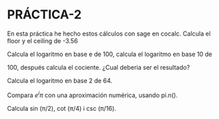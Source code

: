 # PRÁCTICA-2
En esta práctica he hecho estos cálculos con sage en cocalc.
Calcula el floor y el ceiling de -3.56

Calcula el logaritmo en base e de 100, calcula el logaritmo en base 10 de

100, después calcula el cociente. ¿Cual deberia ser el resultado?

Calcula el logaritmo en base 2 de 64.

Compara $e^iπ$ con una aproximación numérica, usando pi.n().

Calcula sin (π/2), cot (π/4) i csc (π/16).
